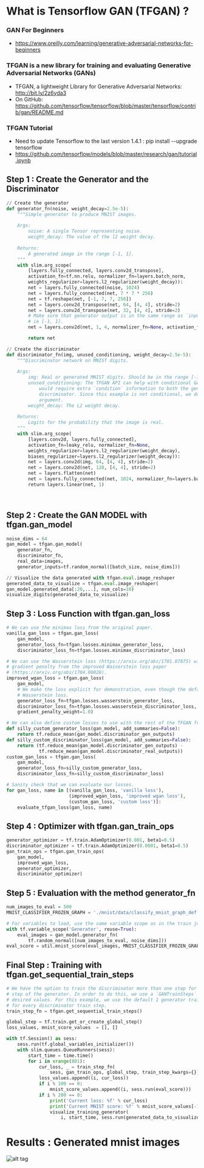 
# What is Tensorflow GAN (TFGAN) ? 

### GAN For Beginners 
* https://www.oreilly.com/learning/generative-adversarial-networks-for-beginners

### TFGAN is a new library for training and evaluating Generative Adversarial Networks (GANs)
* TFGAN, a lightweight Library for Generative Adversarial Networks: http://bit.ly/2z6yda3
* On GitHub:  https://github.com/tensorflow/tensorflow/blob/master/tensorflow/contrib/gan/README.md

### TFGAN Tutorial 
* Need to update Tensorflow to the last version 1.4.1 : pip install --upgrade tensorflow 
* https://github.com/tensorflow/models/blob/master/research/gan/tutorial.ipynb

## Step 1 : Create the Generator and the Discriminator 
```python 
// Create the generator 
def generator_fn(noise, weight_decay=2.5e-5):
    """Simple generator to produce MNIST images.
    
    Args:
        noise: A single Tensor representing noise.
        weight_decay: The value of the l2 weight decay.
    
    Returns:
        A generated image in the range [-1, 1].
    """
    with slim.arg_scope(
        [layers.fully_connected, layers.conv2d_transpose],
        activation_fn=tf.nn.relu, normalizer_fn=layers.batch_norm,
        weights_regularizer=layers.l2_regularizer(weight_decay)):
        net = layers.fully_connected(noise, 1024)
        net = layers.fully_connected(net, 7 * 7 * 256)
        net = tf.reshape(net, [-1, 7, 7, 256])
        net = layers.conv2d_transpose(net, 64, [4, 4], stride=2)
        net = layers.conv2d_transpose(net, 32, [4, 4], stride=2)
        # Make sure that generator output is in the same range as `inputs`
        # ie [-1, 1].
        net = layers.conv2d(net, 1, 4, normalizer_fn=None, activation_fn=tf.tanh)

        return net

// Create the discriminator 
def discriminator_fn(img, unused_conditioning, weight_decay=2.5e-5):
    """Discriminator network on MNIST digits.
    
    Args:
        img: Real or generated MNIST digits. Should be in the range [-1, 1].
        unused_conditioning: The TFGAN API can help with conditional GANs, which
            would require extra `condition` information to both the generator and the
            discriminator. Since this example is not conditional, we do not use this
            argument.
        weight_decay: The L2 weight decay.
    
    Returns:
        Logits for the probability that the image is real.
    """
    with slim.arg_scope(
        [layers.conv2d, layers.fully_connected],
        activation_fn=leaky_relu, normalizer_fn=None,
        weights_regularizer=layers.l2_regularizer(weight_decay),
        biases_regularizer=layers.l2_regularizer(weight_decay)):
        net = layers.conv2d(img, 64, [4, 4], stride=2)
        net = layers.conv2d(net, 128, [4, 4], stride=2)
        net = layers.flatten(net)
        net = layers.fully_connected(net, 1024, normalizer_fn=layers.batch_norm)
        return layers.linear(net, 1)
```
  
## Step 2 : Create the GAN MODEL with tfgan.gan_model      
```python 
noise_dims = 64
gan_model = tfgan.gan_model(
    generator_fn,
    discriminator_fn,
    real_data=images,
    generator_inputs=tf.random_normal([batch_size, noise_dims]))

// Visualize the data generated with tfgan.eval.image_reshaper
generated_data_to_visualize = tfgan.eval.image_reshaper(
gan_model.generated_data[:20,...], num_cols=10)
visualize_digits(generated_data_to_visualize)  
```
## Step 3 : Loss Function with tfgan.gan_loss
```python 
# We can use the minimax loss from the original paper.
vanilla_gan_loss = tfgan.gan_loss(
    gan_model,
    generator_loss_fn=tfgan.losses.minimax_generator_loss,
    discriminator_loss_fn=tfgan.losses.minimax_discriminator_loss)

# We can use the Wasserstein loss (https://arxiv.org/abs/1701.07875) with the 
# gradient penalty from the improved Wasserstein loss paper 
# (https://arxiv.org/abs/1704.00028).
improved_wgan_loss = tfgan.gan_loss(
    gan_model,
    # We make the loss explicit for demonstration, even though the default is 
    # Wasserstein loss.
    generator_loss_fn=tfgan.losses.wasserstein_generator_loss,
    discriminator_loss_fn=tfgan.losses.wasserstein_discriminator_loss,
    gradient_penalty_weight=1.0)

# We can also define custom losses to use with the rest of the TFGAN framework.
def silly_custom_generator_loss(gan_model, add_summaries=False):
    return tf.reduce_mean(gan_model.discriminator_gen_outputs)
def silly_custom_discriminator_loss(gan_model, add_summaries=False):
    return (tf.reduce_mean(gan_model.discriminator_gen_outputs) -
            tf.reduce_mean(gan_model.discriminator_real_outputs))
custom_gan_loss = tfgan.gan_loss(
    gan_model,
    generator_loss_fn=silly_custom_generator_loss,
    discriminator_loss_fn=silly_custom_discriminator_loss)

# Sanity check that we can evaluate our losses.
for gan_loss, name in [(vanilla_gan_loss, 'vanilla loss'), 
                       (improved_wgan_loss, 'improved wgan loss'), 
                       (custom_gan_loss, 'custom loss')]:
    evaluate_tfgan_loss(gan_loss, name)
```
## Step 4 : Optimizer with tfgan.gan_train_ops
```python
generator_optimizer = tf.train.AdamOptimizer(0.001, beta1=0.5)
discriminator_optimizer = tf.train.AdamOptimizer(0.0001, beta1=0.5)
gan_train_ops = tfgan.gan_train_ops(
    gan_model,
    improved_wgan_loss,
    generator_optimizer,
    discriminator_optimizer)
```


## Step 5 : Evaluation with the method generator_fn
```python 
num_images_to_eval = 500
MNIST_CLASSIFIER_FROZEN_GRAPH = './mnist/data/classify_mnist_graph_def.pb'

# For variables to load, use the same variable scope as in the train job.
with tf.variable_scope('Generator', reuse=True):
    eval_images = gan_model.generator_fn(
        tf.random_normal([num_images_to_eval, noise_dims]))
eval_score = util.mnist_score(eval_images, MNIST_CLASSIFIER_FROZEN_GRAPH)
```
## Final Step : Training with tfgan.get_sequential_train_steps
```python 
# We have the option to train the discriminator more than one step for every 
# step of the generator. In order to do this, we use a `GANTrainSteps` with 
# desired values. For this example, we use the default 1 generator train step 
# for every discriminator train step.
train_step_fn = tfgan.get_sequential_train_steps()

global_step = tf.train.get_or_create_global_step()
loss_values, mnist_score_values  = [], []

with tf.Session() as sess:
    sess.run(tf.global_variables_initializer())
    with slim.queues.QueueRunners(sess):
        start_time = time.time()
        for i in xrange(801):
            cur_loss, _ = train_step_fn(
                sess, gan_train_ops, global_step, train_step_kwargs={})
            loss_values.append((i, cur_loss))
            if i % 100 == 0:
                mnist_score_values.append((i, sess.run(eval_score)))
            if i % 200 == 0:
                print('Current loss: %f' % cur_loss)
                print('Current MNIST score: %f' % mnist_score_values[-1][1])
                visualize_training_generator(
                    i, start_time, sess.run(generated_data_to_visualize))
```

# Results : Generated mnist images 
![alt tag](https://github.com/MagaliDrumare/Innovation-TensorFlow-GAN-TFGAN-to-train-GAN/blob/master/Generated%20mnist%20images%20.png)





